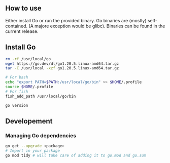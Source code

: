 ## How to use

Either install Go or run the provided binary. Go binaries are (mostly) self-contained. (A majore exception would be glibc).
Binaries can be found in the current release.

## Install Go

```bash
rm -rf /usr/local/go
wget https://go.dev/dl/go1.20.5.linux-amd64.tar.gz
tar -C /usr/local -xzf go1.20.5.linux-amd64.tar.gz

# For bash
echo "export PATH=$PATH:/usr/local/go/bin" >> $HOME/.profile
source $HOME/.profile
# For fish
fish_add_path /usr/local/go/bin

go version
```
## Developement

### Managing Go dependencies

```bash
go get --upgrade <package>
# Import in your package
go mod tidy # will take care of adding it to go.mod and go.sum
```
